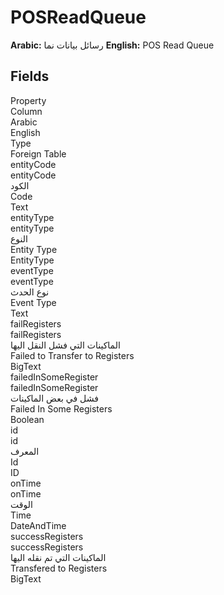 # POSReadQueue
**Arabic:** رسائل بيانات نما
**English:** POS Read Queue

<ContentFilter/>

<div class='searchable'>

## Fields

<div class="row header-row">
<div class="cell">Property</div>
<div class="cell">Column</div>
<div class="cell">Arabic</div>
<div class="cell">English</div>
<div class="cell">Type</div>
<div class="cell">Foreign Table</div>
</div><div class="row searchable" id="entityCode">
<div class="cell" data-label="Property">entityCode</div>
<div class="cell" data-label="Column">entityCode</div>
<div class="cell" data-label="Arabic"> الكود</div>
<div class="cell" data-label="English"> Code</div>
<div class="cell" data-label="Type">Text</div>

</div>

<div class="row searchable" id="entityType">
<div class="cell" data-label="Property">entityType</div>
<div class="cell" data-label="Column">entityType</div>
<div class="cell" data-label="Arabic">النوع</div>
<div class="cell" data-label="English">Entity Type</div>
<div class="cell" data-label="Type">EntityType</div>

</div>

<div class="row searchable" id="eventType">
<div class="cell" data-label="Property">eventType</div>
<div class="cell" data-label="Column">eventType</div>
<div class="cell" data-label="Arabic">نوع الحدث</div>
<div class="cell" data-label="English">Event Type</div>
<div class="cell" data-label="Type">Text</div>

</div>

<div class="row searchable" id="failRegisters">
<div class="cell" data-label="Property">failRegisters</div>
<div class="cell" data-label="Column">failRegisters</div>
<div class="cell" data-label="Arabic">الماكينات التي فشل النقل اليها</div>
<div class="cell" data-label="English">Failed to Transfer to Registers</div>
<div class="cell" data-label="Type">BigText</div>

</div>

<div class="row searchable" id="failedInSomeRegister">
<div class="cell" data-label="Property">failedInSomeRegister</div>
<div class="cell" data-label="Column">failedInSomeRegister</div>
<div class="cell" data-label="Arabic">فشل في بعض الماكينات</div>
<div class="cell" data-label="English">Failed In Some Registers</div>
<div class="cell" data-label="Type">Boolean</div>

</div>

<div class="row searchable" id="id">
<div class="cell" data-label="Property">id</div>
<div class="cell" data-label="Column">id</div>
<div class="cell" data-label="Arabic">المعرف</div>
<div class="cell" data-label="English">Id</div>
<div class="cell" data-label="Type">ID</div>

</div>

<div class="row searchable" id="onTime">
<div class="cell" data-label="Property">onTime</div>
<div class="cell" data-label="Column">onTime</div>
<div class="cell" data-label="Arabic">الوقت</div>
<div class="cell" data-label="English">Time</div>
<div class="cell" data-label="Type">DateAndTime</div>

</div>

<div class="row searchable" id="successRegisters">
<div class="cell" data-label="Property">successRegisters</div>
<div class="cell" data-label="Column">successRegisters</div>
<div class="cell" data-label="Arabic">الماكينات التي تم نقله اليها</div>
<div class="cell" data-label="English">Transfered to Registers</div>
<div class="cell" data-label="Type">BigText</div>

</div>


</div>


